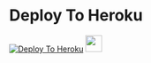 
# Deploy To Heroku

[![Deploy To Heroku](https://www.herokucdn.com/deploy/button.svg)](https://heroku.com/deploy?template=https://github.com/Tridevtg/channel)
<a href="https://dashboard.heroku.com/new?template=https://github.com/Tridevtg/channel/)">
     <img height="30px" src="https://img.shields.io/badge/Deploy%20To%20Heroku-blueviolet?style=for-the-badge&logo=heroku">
  </a>
